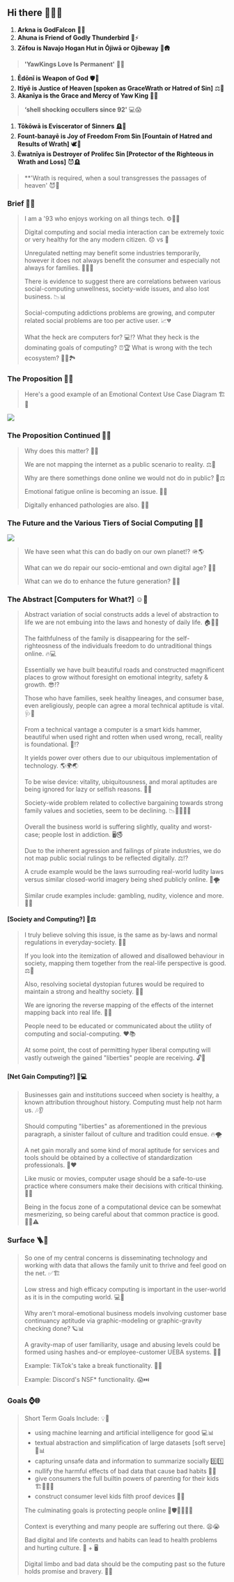 ## Hi there 👋👑🪽

1. **Arkna is GodFalcon** 🦅🪽
1. **Ahuna is Friend of Godly Thunderbird** 🦅⚡️
1. **Zēfou is Navajo Hogan Hut in Ōjiwā or Ojibeway** 🏡🛖
> **'YawKings Love Is Permanent'** 👑💗
1. **Ēdōnī is Weapon of God** 🛡️🌌
1. **Itīyē is Justice of Heaven [spoken as GraceWrath or Hatred of Sin]** ⚖️🪽
1. **Akanīya is the Grace and Mercy of Yaw King** 👑🪽
> **‘shell shocking occullers since 92'** 💻😱
1. **Tōkōwā is Eviscerator of Sinners** 🪦💨
1. **Fount-banayē is Joy of Freedom From Sin [Fountain of Hatred and Results of Wrath]** 🕊️🪽
1. **Ēwatnīya is Destroyer of Prolifec Sin [Protector of the Righteous in Wrath and Loss]** 😈🪦
> **'Wrath is required, when a soul transgresses the passages of heaven' 😈🚫

### Brief 💼📝

> I am a '93 who enjoys working on all things tech. ⚙️👨‍💻
>
> Digital computing and social media interaction can be
> extremely toxic or very healthy for the any modern citizen. 😞 vs 🙂 
>
> Unregulated netting may benefit some industries temporarily, however
> it does not always benefit the consumer and especially not always for
> families. 🙈🙉🙊
>
> There is evidence to suggest there are correlations between various 
> social-computing unwellness, society-wide issues, and also lost
> business. 📉📊
> 
> Social-computing addictions problems are growing, and computer
> related social problems are too per active user. 📈💔
>
> What the heck are computers for? 💻⁉️
> What they heck is the dominating goals of computing? ⏰🏆
> What is wrong with the tech ecosystem? 🤦‍♂️🏞️
>

### The Proposition 🥚🎼

> Here's a good example of an Emotional Context Use Case Diagram 🏗️📝
>

![](/diagrams/Emotional-Context-Use-Case-Diagram.jpg)

### The Proposition Continued 🐣🤔

> Why does this matter? 🤔🧐
>
> We are not mapping the internet as a public scenario to reality. ⚖️🥴
>
> Why are there somethings done online we would not do in public? 🙈⚖️
>
> Emotional fatigue online is becoming an issue. 👀😩
>
> Digitally enhanced pathologies are also. 🤕🤪
>

### The Future and the Various Tiers of Social Computing 🧐💗

![](/diagrams/Application-Tiers.jpg)

> We have seen what this can do badly on our own planet!? 🪖🌎
>
> What can we do repair our socio-emtional and own digital age? 🤨🤕
> 
> What can we do to enhance the future generation? 🔮🌐
>

### The Abstract [Computers for What?] ☺️🤲

> Abstract variation of social constructs adds a level of abstraction to life we are not embuing into the laws and honesty of daily life. 🏠👨‍⚖️
>
> The faithfulness of the family is disappearing for the self-righteosness of the individuals freedom to do untraditional things online. 🔥💻
>
> Essentially we have built beautiful roads and constructed magnificent places to grow without foresight on emotional integrity, safety & growth. 😎⁉️
>
> Those who have families, seek healthy lineages, and consumer base, even areligiously, people can agree a moral technical aptitude is vital. 🩺🥶
>
> From a technical vantage a computer is a smart kids hammer, beautiful when used right and rotten when used wrong, recall, reality is foundational. 🧠⁉️
>
> It yields power over others due to our ubiquitous implementation of technology. 🌎🌍🌏
>
> To be wise device: vitality, ubiquitousness, and moral aptitudes are being ignored for lazy or selfish reasons. 👿🤑
>
> Society-wide problem related to collective bargaining towards strong family values and societies, seem to be declining. 📉🧑‍🧑‍🧒‍🧒
>
> Overall the business world is suffering slightly, quality and worst-case; people lost in addiction. 🖥️🚭
>
> Due to the inherent agression and failings of pirate industries, we do not map public social rulings to be reflected digitally. ⚖️⁉️
>
> A crude example would be the laws surrouding real-world ludity laws versus similar closed-world imagery being shed publicly online. 💩🌪️
>
> Similar crude examples include: gambling, nudity, violence and more. 💩🔥

#### [Society and Computing?] 👤⚖️

> I truly believe solving this issue, is the same as by-laws and normal regulations in everyday-society. 👤👏
>
> If you look into the itemization of allowed and disallowed behaviour in society, mapping them together from the real-life perspective is good. ⚖️🤞
>
> Also, resolving societal dystopian futures would be required to maintain a strong and healthy society. 🔮🌳
>
> We are ignoring the reverse mapping of the effects of the internet mapping back into real life. 🔂😩
>
> People need to be educated or communicated about the utility of computing and social-computing. ❤️📚
>
> At some point, the cost of permitting hyper liberal computing will vastly outweigh the gained "liberties" people are receiving. 🔓🤥

#### [Net Gain Computing?] 🥇💻

> Businesses gain and institutions succeed when society is healthy, a known attribution throughout history. Computing must help not harm us. 🎶👂
>
> Should computing "liberties" as aforementioned in the previous paragraph, a sinister failout of culture and tradition could ensue. 🔥🌪️
>
> A net gain morally and some kind of moral aptitude for services and tools should be obtained by a collective of standardization professionals. 🧳❤️
>
> Like music or movies, computer usage should be a safe-to-use practice where consumers make their decisions with critical thinking. 🧐🎶
>
> Being in the focus zone of a computational device can be somewhat mesmerizing, so being careful about that common practice is good. 👨‍💻⚠️

### Surface 🪜🔨

> So one of my central concerns is disseminating technology and working with data that allows the family unit to thrive and feel good on the net. ✅🏗️
>
> Low stress and high efficacy computing is important in the user-world as it is in the computing world. 💻👀
>
> Why aren't moral-emotional business models involving customer base continuancy aptitude via graphic-modeling or graphic-gravity checking done? 🪐📊
>
> A gravity-map of user familiarity, usage and abusing levels could be formed using hashes and-or employee-customer UEBA systems. 🌝💡
>
> Example: TikTok's take a break functionality. 🧩😍
>
> Example: Discord's NSF* functionality. 😱⏭️

### Goals ⌚️🌐

> Short Term Goals Include: 💡🏦
>   * using machine learning and artificial intelligence for good 💻📊
>   * textual abstraction and simplification of large datasets [soft serve] 🍦📊
>   * capturing unsafe data and information to summarize socially 0️⃣1️⃣
>   * nullify the harmful effects of bad data that cause bad habits 🔎🚫
>   * give consumers the full builtin powers of parenting for their kids 🏗️🧑‍🧑‍🧒
>   * construct consumer level kids filth proof devices 🚫💩
>
> The culminating goals is protecting people online 🤺🛡️👨👩👶👶
>
> Context is everything and many people are suffering out there. 😫😭
>
> Bad digital and life contexts and habits can lead to health problems and hurting culture. 💌 + 🖥️
>
> Digital limbo and bad data should be the computing past so the future holds promise and bravery. 🫡💗
>

